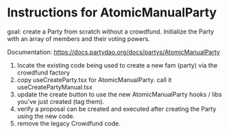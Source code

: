 # Instructions for AtomicManualParty

goal: create a Party from scratch without a crowdfund. Initialize the Party with an array of members and their voting powers.

Documentation: https://docs.partydao.org/docs/partys/AtomicManualParty

1. locate the existing code being used to create a new fam (party) via the crowdfund factory
2. copy useCreateParty.tsx for AtomicManualParty. call it useCreatePartyManual.tsx
3. update the create button to use the new AtomicManualParty hooks / libs you've just created (tag them).
4. verify a proposal can be created and executed after creating the Party using the new code.
5. remove the legacy Crowdfund code.
